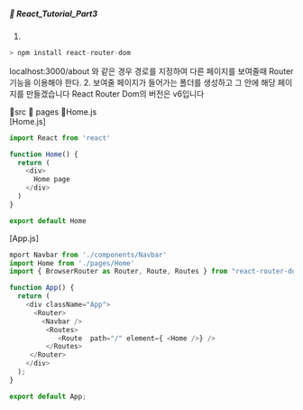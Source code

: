 ##### :cactus: React_Tutorial_Part3

1. 
```js
> npm install react-router-dom
``` 
localhost:3000/about 와 같은 경우 경로를 지정하여 다른 페이지를 보여줄때 Router 기능을 이용해야 한다.
2. 보여줄 페이지가 들어가는 폴더를 생성하고 그 안에 해당 페이지를 만들겠습니다 React Router Dom의 버전은 v6입니다 

:file_folder:src :file_folder: pages :file_folder:Home.js    
[Home.js]
```js
import React from 'react'

function Home() {
  return (
    <div>
      Home page
    </div>
  )
}

export default Home
```

[App.js]
 
```js
mport Navbar from './components/Navbar'
import Home from './pages/Home'
import { BrowserRouter as Router, Route, Routes } from "react-router-dom";

function App() {
  return (
    <div className="App">
      <Router>
        <Navbar />
         <Routes>
            <Route  path="/" element={ <Home />} />
         </Routes>
     </Router>
    </div>
  );
}

export default App;

```

